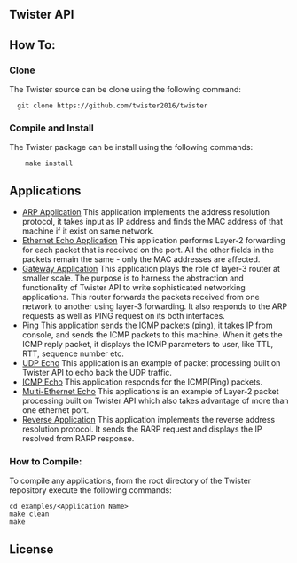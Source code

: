 ## Twister API

## How To:

### Clone
The Twister source can be clone using the following command:

```
  git clone https://github.com/twister2016/twister
```

### Compile and Install
The Twister package can be install using the following commands:

```
	make install
```

## Applications
- [ARP Application](https://github.com/twister2016/twister/tree/master/examples/arp) This application implements the address resolution protocol, it takes input as IP address and finds the MAC address of that machine if it exist on same network.
- [Ethernet Echo Application](https://github.com/twister2016/twister/tree/master/examples/example_ethernet_echo) This application performs Layer-2 forwarding for each packet that is received on the port. All the other fields in the packets remain the same - only the MAC addresses are affected.
- [Gateway Application](https://github.com/twister2016/twister/tree/master/examples/example_gateway) This application plays the role of layer-3 router at smaller scale. The purpose is to harness the abstraction and functionality of Twister API to write sophisticated networking applications. This router forwards the packets received from one network to another using layer-3 forwarding. It also responds to the ARP requests as well as PING request on its both interfaces.
- [Ping](https://github.com/twister2016/twister/tree/master/examples/example_icmp_echo) This application sends the ICMP packets (ping), it takes IP from console, and sends the ICMP packets to this machine. When it gets the ICMP reply packet, it displays the ICMP parameters to user, like TTL, RTT, sequence number etc.
- [UDP Echo](https://github.com/twister2016/twister/tree/master/examples/example_udp_echo) This application  is an example of packet processing built on Twister API to echo back the UDP traffic.
- [ICMP Echo](https://github.com/twister2016/twister/tree/master/examples/icmp_reply) This application responds for the ICMP(Ping) packets.
- [Multi-Ethernet Echo](https://github.com/twister2016/twister/tree/master/examples/multiport_echo) This applications is an example of Layer-2 packet processing built on Twister API which also takes advantage of more than one ethernet port.
- [Reverse Application](https://github.com/twister2016/twister/tree/master/examples/reverseArp) This application implements the reverse address resolution protocol. It sends the RARP request and displays the IP resolved from RARP response.

### How to Compile:
To compile any applications, from the root directory of the Twister repository execute the following commands:
```
cd examples/<Application Name>
make clean
make
```
## License




